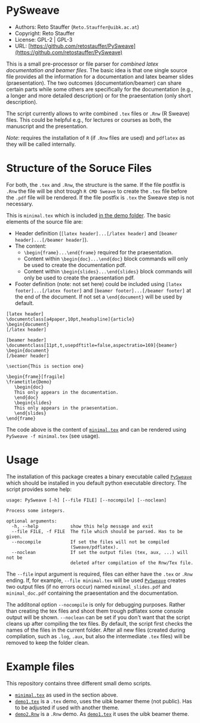 

# PySweave

* Authors: Reto Stauffer (`Reto.Stauffer@uibk.ac.at`)
* Copyright: Reto Stauffer
* License: GPL-2 | GPL-3
* URL: [https://github.com/retostauffer/PySweave](https://github.com/retostauffer/PySweave)

This is a small pre-processor or file parser for *combined latex documentation
and beamer files*. The basic idea is that one single source file provides all
the information for a documentation and latex beamer slides (praesentation).
The two outcomes (documentation/beamer) can share certain parts while some
others are specifically for the documentation (e.g., a longer and more detailed
description) or for the praesentation (only short description).

The script currently allows to write combined ``.tex`` files or ``.Rnw``
(R Sweave) files. This could be helpful e.g., for lectures or courses as
both, the manuscript and the presentation.

*Note*: requires the installation of ``R`` (if ``.Rnw`` files are used)
and ``pdflatex`` as they will be called internally.

# Structure of the Soruce Files

For both, the ``.tex`` and ``.Rnw``, the structure is the same. If the file
postfix is ``.Rnw`` the file will be shot trough ``R CMD Sweave`` to create
the ``.tex`` file before the ``.pdf`` file will be rendered. If the file
postfix is ``.tex`` the Sweave step is not necessary.

This is ``minimal.tex`` which is included [in the demo folder](demo/minimal.tex).
The basic elements of the source file are:

* Header definition (``[latex header]...[/latex header]`` and
   ``[beamer header]...[/beamer header]``).
* The content:
   * ``\begin{frame}...\end{frame}`` required for the praesentation.
   * Content within ``\begin{doc}...\end{doc}`` block commands will only be used
      to create the documentation pdf.
   * Content within ``\begin{slides}...\end{slides}`` block commands will only be used
      to create the praesentation pdf.
* Footer definition (note: not set here) could be included using
   ``[latex footer]...[/latex footer]`` and
   ``[beamer footer]...[/beamer footer]`` at the end of the document. If not set
   a ``\end{document}`` will be used by default.

```
[latex header]
\documentclass[a4paper,10pt,headspline]{article}
\begin{document}
[/latex header]

[beamer header]
\documentclass[11pt,t,usepdftitle=false,aspectratio=169]{beamer}
\begin{document}
[/beamer header]

\section{This is section one}

\begin{frame}[fragile]
\frametitle{Demo}
   \begin{doc}
   This only appears in the documentation.
   \end{doc}
   \begin{slides}
   This only appears in the praesentation.
   \end{slides}
\end{frame}

```

The code above is the content of [``minimal.tex``](demo/minimal.tex) and can be 
rendered using ``PySweave -f minimal.tex`` (see usage).


#  Usage

The installation of this package creates a binary executable called
[``PySweave``](bin/PySweave) which should be installed in you default
python executable directory. The script provides some help:

```
usage: PySweave [-h] [--file FILE] [--nocompile] [--noclean]

Process some integers.

optional arguments:
  -h, --help            show this help message and exit
  --file FILE, -f FILE  The file which should be parsed. Has to be given.
  --nocompile           If set the files will not be compiled
                        (Sweave/pdflatex).
  --noclean             If set the output files (tex, aux, ...) will not be
                        deleted after compilation of the Rnw/Tex file.
```

The ``--file`` input argument is required, files can either have the ``.tex``
or ``.Rnw`` ending. If, for example, ``--file minimal.tex`` will be used
[``PySweave``](bin/PySweave) creates two output files (if no errors occur)
named ``minimal_slides.pdf`` and ``minimal_doc.pdf`` containing the praesentation
and the documentation.

The additonal option ``--nocompile`` is only for debugging purposes. Rather than
creating the tex files and shoot them trough pdflatex some console output will be shown.
``--noclean`` can be set if you don't want that the script cleans up after compiling the
tex files. By default, the script first checks the names of the files in the current 
folder. After all new files (created during compilation, such as ``.log``, ``.aux``, but also
the intermediate ``.tex`` files) will be removed to keep the folder clean.


# Example files

This repository contains three different small demo scripts.

* [``minimal.tex``](demo/minimal.tex) as used in the section above.
* [``demo1.tex``](demo/demo1.tex) is a ``.tex`` demo, uses the uibk
   beamer theme (not public). Has to be adjusted if used with another theme.
* [``demo2.Rnw``](demo/demo2.Rnw) is a ``.Rnw`` demo. As [``demo1.tex``](demo/demo1.tex)
   it uses the uibk beamer theme.
